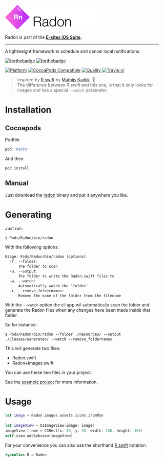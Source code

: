 ![Radon](Assets/logo.png)

Radon is part of the **[E-sites iOS Suite](https://github.com/e-sites/iOS-Suite)**.

---

A lightweight framework to schedule and cancel local notifications.

[![forthebadge](http://forthebadge.com/images/badges/made-with-swift.svg)](http://forthebadge.com) [![forthebadge](http://forthebadge.com/images/badges/built-with-swag.svg)](http://forthebadge.com)

[![Platform](https://img.shields.io/cocoapods/p/Radon.svg?style=flat)](http://cocoadocs.org/docsets/Radon)
[![CocoaPods Compatible](https://img.shields.io/cocoapods/v/Radon.svg)](http://cocoadocs.org/docsets/Radon)
[![Quality](https://apps.e-sites.nl/cocoapodsquality/Radon/badge.svg?004)](https://cocoapods.org/pods/Radon/quality)
[![Travis-ci](https://travis-ci.org/e-sites/Radon.svg?branch=master&001)](https://travis-ci.org/e-sites/Radon)

> Inspired by [R.swift](https://github.com/mac-cain13/R.swift) by [Mathijs Kadijk](https://github.com/mac-cain13). 👏   
> The difference between R.swift and this one, is that it only looks for images and has a special `--watch` parameter.

# Installation

## Cocoapods

Podfile:

```ruby
pod 'Radon'
```

And then

```
pod install
```

## Manual

Just download the [radon](https://github.com/e-sites/Radon/raw/master/bin/radon) binary and put it anywhere you like.

# Generating

Just run:

```
$ Pods/Radon/bin/radon
```

With the following options:

```
Usage: Pods/Radon/bin/radon [options]
  -f, --folder:
      The folder to scan
  -o, --output:
      The folder to write the Radon.swift files to
  -w, --watch:
      Automatically watch the 'folder'
  -r, --remove_foldernames:
      Remove the name of the folder from the filename
```

With the `--watch` option the cli app wil automatically scan the folder and generate the Radon files when any changes have been made inside that folder.

So for instance:

```
$ Pods/Radon/bin/radon --folder ./Resources/ --output ./Classes/Generated/ --watch --remove_foldernames
```

This will generate two files:

- Radon.swift
- Radon+images.swift

You can use these two files in your project.

See the [example project](https://github.com/e-sites/Radon/tree/master/RadonExample) for more information.

# Usage

```swift
let image = Radon.images.assets.icons.ironMan
    
let imageView = UIImageView(image: image)
imageView.frame = CGRect(x: 50, y: 50, width: 100, height: 100)
self.view.addSubview(imageView)
```

For your convenience you can also use the shorthand [R.swift](https://github.com/mac-cain13/R.swift) notation.

```swift
typealias R = Radon
```
